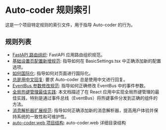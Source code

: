 # Auto-coder 规则索引

这是一个项目特定规则的索引文件，用于指导 Auto-coder 的行为。

## 规则列表

*   [FastAPI 路由组织](./fastapi_router_organization.md): FastAPI 应用路由组织规范。
*   [基础设置页配置新增规范](./basic_settings_configuration.md): 指导如何在 BasicSettings.tsx 中正确添加新的配置选项。
*   [如何国际化](./如何国际化.md): 指导如何对页面进行国际化。
*   [总是用中文回复](./always_repsond_in_chinese.md): 要求 Auto-coder 总是使用中文进行回复。
*   [EventBus 参数修改规范](./eventbus_parameter_modification.md): 指导如何正确修改 EventBus 中的事件参数。
*   [全局热键管理最佳实践](./hotkey_management.md): 本文档描述了在 React 应用中实现全局热键管理的最佳实践，特别是通过事件总线（EventBus）将热键事件分发到正确的组件的方法。
*   [消息解析器扩展规范](./agentic_message_parser_extension.md): 指导如何正确添加新的消息解析器，提高用户体验并保持系统的一致性和可维护性。
*   [auto-coder.web 项目结构](./project.md): auto-coder.web 详细目录结构
